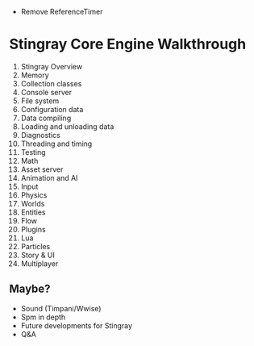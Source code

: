 * Remove ReferenceTimer

# Stingray Core Engine Walkthrough

1. Stingray Overview
2. Memory
3. Collection classes
4. Console server                   
5. File system
6. Configuration data
7. Data compiling                
8. Loading and unloading data		
9. Diagnostics                     
10. Threading and timing
11. Testing
12. Math
13. Asset server
14. Animation and AI
15. Input
16. Physics
17. Worlds
18. Entities
19. Flow
20. Plugins
21. Lua
22. Particles
23. Story & UI
24. Multiplayer

## Maybe?

* Sound (Timpani/Wwise)
* Spm in depth
* Future developments for Stingray
* Q&A
